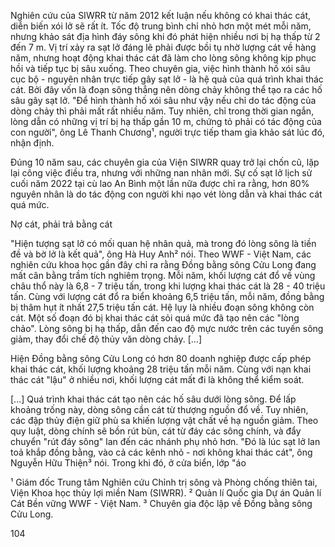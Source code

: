 Nghiên cứu của SIWRR từ năm 2012 kết luận nếu không có khai thác cát, diễn biến xói lở sẽ rất ít. Tốc độ trung bình chỉ nhỏ hơn một mét mỗi năm, nhưng khảo sát địa hình đáy sông khi đó phát hiện nhiều nơi bị hạ thấp từ 2 đến 7 m. Vị trí xảy ra sạt lở đáng lẽ phải được bồi tụ nhờ lượng cát về hàng năm, nhưng hoạt động khai thác cát đã làm cho lòng sông không kịp phục hồi và tiếp tục bị sâu xuống. Theo chuyên gia, việc hình thành hố xói sâu cục bộ - nguyên nhân trực tiếp gây sạt lở - là hệ quả của quá trình khai thác cát. Bởi đây vốn là đoạn sông thẳng nên dòng chảy không thể tạo ra các hố sâu gây sạt lở. "Để hình thành hố xói sâu như vậy nếu chỉ do tác động của dòng chảy thì phải mất rất nhiều năm. Tuy nhiên, chỉ trong thời gian ngắn, lòng dẫn có những vị trí bị hạ thấp gần 10 m, chứng tỏ phải có tác động của con người", ông Lê Thanh Chương¹, người trực tiếp tham gia khảo sát lúc đó, nhận định.

Đúng 10 năm sau, các chuyên gia của Viện SIWRR quay trở lại chốn cũ, lặp lại công việc điều tra, nhưng với những nan nhân mới. Sự cố sạt lở lịch sử cuối năm 2022 tại cù lao An Bình một lần nữa được chỉ ra rằng, hơn 80% nguyên nhân là do tác động con người khi nạo vét lòng dẫn và khai thác cát quá mức.

Nợ cát, phải trả bằng cát

"Hiện tượng sạt lở có mối quan hệ nhân quả, mà trong đó lòng sông là tiền đề và bờ lở là kết quả", ông Hà Huy Anh² nói. Theo WWF - Việt Nam, các nghiên cứu khoa học gần đây chỉ ra rằng Đồng bằng sông Cửu Long đang mất cân bằng trầm tích nghiêm trọng. Mỗi năm, khối lượng cát đổ về vùng châu thổ này là 6,8 - 7 triệu tấn, trong khi lượng khai thác cát là 28 - 40 triệu tấn. Cùng với lượng cát đổ ra biển khoảng 6,5 triệu tấn, mỗi năm, đồng bằng bị thâm hụt ít nhất 27,5 triệu tấn cát. Hệ lụy là nhiều đoạn sông không còn cát. Một số đoạn đó bị khai thác cát sỏi quá mức đã tạo nên các "lòng chảo". Lòng sông bị hạ thấp, dẫn đến cao độ mực nước trên các tuyến sông giảm, thay đổi chế độ thủy văn dòng chảy. [...]

Hiện Đồng bằng sông Cửu Long có hơn 80 doanh nghiệp được cấp phép khai thác cát, khối lượng khoảng 28 triệu tấn mỗi năm. Cùng với nạn khai thác cát "lậu" ở nhiều nơi, khối lượng cát mất đi là không thể kiểm soát.

[...] Quá trình khai thác cát tạo nên các hố sâu dưới lòng sông. Để lấp khoảng trống này, dòng sông cần cát từ thượng nguồn đổ về. Tuy nhiên, các đập thủy điện giữ phù sa khiến lượng vật chất về hạ nguồn giảm. Theo quy luật, dòng chính sẽ bồn rút bùn, cát từ đáy các sông chính, và đẩy chuyển "rút đáy sông" lan đến các nhánh phụ nhỏ hơn. "Đó là lúc sạt lở lan toả khắp đồng bằng, vào cả các kênh nhỏ - nơi không khai thác cát", ông Nguyễn Hữu Thiện³ nói. Trong khi đó, ở cửa biển, lớp "áo

¹ Giám đốc Trung tâm Nghiên cứu Chỉnh trị sông và Phòng chống thiên tai, Viện Khoa học thủy lợi miền Nam (SIWRR).
² Quản lí Quốc gia Dự án Quản lí Cát Bền vững WWF - Việt Nam.
³ Chuyên gia độc lập về Đồng bằng sông Cửu Long.

104